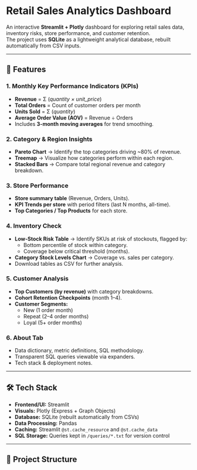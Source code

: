 # Retail Sales Analytics Dashboard  

An interactive **Streamlit + Plotly** dashboard for exploring retail sales data, inventory risks, store performance, and customer retention.  
The project uses **SQLite** as a lightweight analytical database, rebuilt automatically from CSV inputs.

---

## 🚀 Features  

### 1. **Monthly Key Performance Indicators (KPIs)**  
- **Revenue** = Σ (*quantity × unit_price*)  
- **Total Orders** = Count of customer orders per month  
- **Units Sold** = Σ (*quantity*)  
- **Average Order Value (AOV)** = Revenue ÷ Orders  
- Includes **3-month moving averages** for trend smoothing.  

### 2. **Category & Region Insights**  
- **Pareto Chart** → Identify the top categories driving ~80% of revenue.  
- **Treemap** → Visualize how categories perform within each region.  
- **Stacked Bars** → Compare total regional revenue and category breakdown.  

### 3. **Store Performance**  
- **Store summary table** (Revenue, Orders, Units).  
- **KPI Trends per store** with period filters (last N months, all-time).  
- **Top Categories / Top Products** for each store.  

### 4. **Inventory Check**  
- **Low-Stock Risk Table** → Identify SKUs at risk of stockouts, flagged by:  
  - Bottom percentile of stock within category.  
  - Coverage below critical threshold (months).  
- **Category Stock Levels Chart** → Coverage vs. sales per category.  
- Download tables as CSV for further analysis.  

### 5. **Customer Analysis**  
- **Top Customers (by revenue)** with category breakdowns.  
- **Cohort Retention Checkpoints** (month 1–4).  
- **Customer Segments:**  
  - New (1 order month)  
  - Repeat (2–4 order months)  
  - Loyal (5+ order months)  

### 6. **About Tab**  
- Data dictionary, metric definitions, SQL methodology.  
- Transparent SQL queries viewable via expanders.  
- Tech stack & deployment notes.  

---

## 🛠️ Tech Stack  

- **Frontend/UI:** Streamlit  
- **Visuals:** Plotly (Express + Graph Objects)  
- **Database:** SQLite (rebuilt automatically from CSVs)  
- **Data Processing:** Pandas  
- **Caching:** Streamlit `@st.cache_resource` and `@st.cache_data`  
- **SQL Storage:** Queries kept in `/queries/*.txt` for version control  

---

## 📂 Project Structure  

